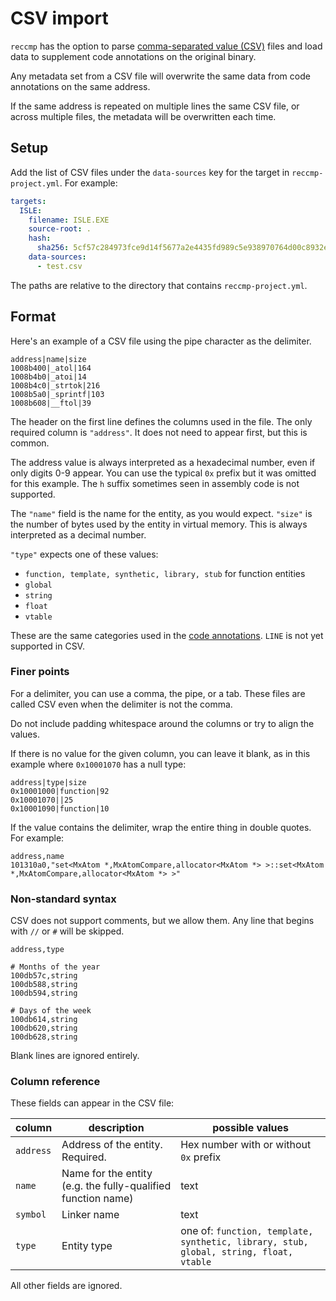 # CSV import

`reccmp` has the option to parse [comma-separated value (CSV)](https://en.wikipedia.org/wiki/Comma-separated_values) files and load data to supplement code annotations on the original binary.

Any metadata set from a CSV file will overwrite the same data from code annotations on the same address.

If the same address is repeated on multiple lines the same CSV file, or across multiple files, the metadata will be overwritten each time.

## Setup

Add the list of CSV files under the `data-sources` key for the target in `reccmp-project.yml`. For example:

```yml
targets:
  ISLE:
    filename: ISLE.EXE
    source-root: .
    hash:
      sha256: 5cf57c284973fce9d14f5677a2e4435fd989c5e938970764d00c8932ed5128ca
    data-sources:
      - test.csv
```

The paths are relative to the directory that contains `reccmp-project.yml`.

## Format

Here's an example of a CSV file using the pipe character as the delimiter.

```
address|name|size
1008b400|_atol|164
1008b4b0|_atoi|14
1008b4c0|_strtok|216
1008b5a0|_sprintf|103
1008b608|__ftol|39
```

The header on the first line defines the columns used in the file. The only required column is `"address"`. It does not need to appear first, but this is common.

The address value is always interpreted as a hexadecimal number, even if only digits 0-9 appear. You can use the typical `0x` prefix but it was omitted for this example. The `h` suffix sometimes seen in assembly code is not supported.

The `"name"` field is the name for the entity, as you would expect. `"size"` is the number of bytes used by the entity in virtual memory. This is always interpreted as a decimal number.

`"type"` expects one of these values:

- `function, template, synthetic, library, stub` for function entities
- `global`
- `string`
- `float`
- `vtable`

These are the same categories used in the [code annotations](docs/annotations.md). `LINE` is not yet supported in CSV.

### Finer points

For a delimiter, you can use a comma, the pipe, or a tab. These files are called CSV even when the delimiter is not the comma.

Do not include padding whitespace around the columns or try to align the values.

If there is no value for the given column, you can leave it blank, as in this example where `0x10001070` has a null type:

```csv
address|type|size
0x10001000|function|92
0x10001070||25
0x10001090|function|10
```

If the value contains the delimiter, wrap the entire thing in double quotes. For example:

```csv
address,name
101310a0,"set<MxAtom *,MxAtomCompare,allocator<MxAtom *> >::set<MxAtom *,MxAtomCompare,allocator<MxAtom *> >"
```

### Non-standard syntax

CSV does not support comments, but we allow them. Any line that begins with `//` or `#` will be skipped.

```
address,type

# Months of the year
100db57c,string
100db588,string
100db594,string

# Days of the week
100db614,string
100db620,string
100db628,string
```

Blank lines are ignored entirely.

### Column reference

These fields can appear in the CSV file:

| column | description | possible values |
| ------ | ----------- | --------------- |
| `address` | Address of the entity. Required. | Hex number with or without `0x` prefix |
| `name` | Name for the entity (e.g. the fully-qualified function name) | text |
| `symbol` | Linker name | text |
| `type` | Entity type | one of: `function, template, synthetic, library, stub, global, string, float, vtable` |

All other fields are ignored.
